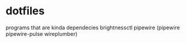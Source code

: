 # dotfiles
programs that are kinda dependecies
brightnessctl
pipewire (pipewire pipewire-pulse wireplumber)
